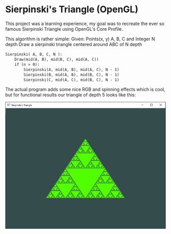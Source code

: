# Sierpinski's Triangle (OpenGL)

This project was a learning experience, my goal was to recreate the ever so famous Sierpinski Triangle using OpenGL's Core Profile.

This algorithm is rather simple:
Given: Points(x, y) A, B, C and Integer N depth
Draw a sierpinski triangle centered around ABC of N depth
```
Sierpinski( A, B, C, N ):
	Draw(mid(A, B), mid(B, C), mid(A, C))
	if (n > 0):
	    Sierpinski(A, mid(A, B), mid(A, C), N - 1)
	    Sierpinski(B, mid(A, B), mid(B, C), N - 1)
	    Sierpinski(C, mid(A, C), mid(B, C), N - 1)
```
The actual program adds some nice RGB and spinning effects which is cool, but for functional results our triangle of depth 5 looks like this:

![Triangles](Triangle.JPG)

